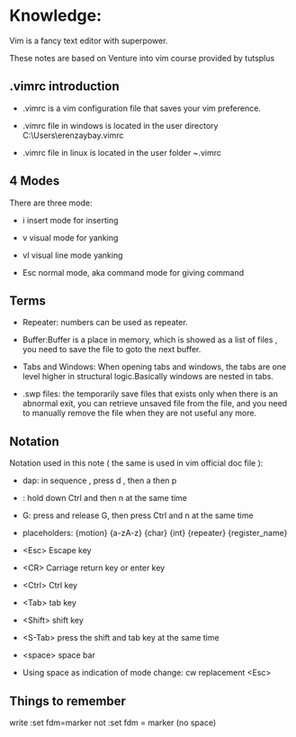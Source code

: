 
# Knowledge:

Vim is a fancy text editor with superpower.

These notes are based on Venture into vim course provided by tutsplus

## .vimrc introduction

* .vimrc is a vim configuration file that saves your vim preference.

* .vimrc file in windows is located in the user directory C:\Users\erenzaybay\.vimrc

* .vimrc file in linux is located in the user folder ~\.vimrc

## 4 Modes

There are three mode:

* i    insert mode for inserting

* v    visual mode for yanking

* vl   visual line mode yanking

* Esc  normal mode, aka command mode for giving command

## Terms

* Repeater: numbers can be used as repeater.

* Buffer:Buffer is a place in memory, which is showed as a list of files , you need to save the file to goto the next buffer.

* Tabs and Windows: When opening tabs and windows, the tabs are one level higher in structural logic.Basically windows are nested in tabs.

* .swp files: the temporarily save files that exists only when there is an abnormal exit, you can retrieve unsaved file from the file, and you need to manually remove the file when they are not useful any more.

## Notation

Notation used in this note ( the same is used in vim official doc file ):

* dap: in sequence , press d , then a then p

* <C-n>: hold down Ctrl and then n at the same time

* G<C-n>: press and release G, then press Ctrl and n at the same time

* placeholders: {motion} {a-zA-z} {char} {int} {repeater} {register_name}

* \<Esc>  Escape key
* \<CR>  Carriage return key or enter key
* \<Ctrl>   Ctrl key
* \<Tab> tab key
* \<Shift> shift key
* \<S-Tab> press the shift and tab key at the same time
* \<space> space bar
* Using space as indication of mode change: cw replacement \<Esc>

## Things to remember
write :set fdm=marker not :set fdm = marker  (no space)